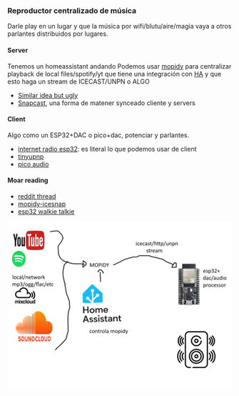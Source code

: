 ### Reproductor centralizado de música
Darle play en un lugar y que la música por wifi/blutu/aire/magia vaya a otros parlantes distribuidos por lugares.

#### Server
Tenemos un homeassistant andando
Podemos usar [mopidy](https://mopidy.com/) para centralizar playback de local files/spotify/yt que tiene una integración con [HA](https://community.home-assistant.io/t/media-player-platform-for-mopidy/265836) y que esto haga un stream de ICECAST/UNPN o ALGO

- [Similar idea but ugly](https://community.home-assistant.io/t/multi-room-audio-with-snapcast-mopidy-and-home-assistant/42556)
- [Snapcast](https://github.com/badaix/snapcast), una forma de matener synceado cliente y servers


#### Client
Algo como un ESP32+DAC o pico+dac, potenciar y parlantes.

- [internet radio esp32](https://github.com/pisicaverde/yet-another-internet-radio-ESP32): es literal lo que podemos usar de client
- [tinyupnp](https://github.com/ofekp/TinyUPnP)
- [pico audio](https://www.waveshare.com/wiki/Pico-Audio)


#### Moar reading
- [reddit thread](https://www.reddit.com/r/homeassistant/comments/y1gu3f/multiroom_audio_snapcast_spotify_connect_airplay/)
- [mopidy-icesnap](https://github.com/RoggerFabri/mopidy-icesnap)
- [esp32 walkie talkie](https://github.com/atomic14/esp32-walkie-talkie)


![idea](scheme.png)
